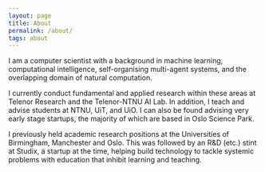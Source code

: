 ```yaml
---
layout: page
title: About
permalink: /about/
tags: about
---
```


I am a computer scientist with a background in machine learning, computational intelligence, self-organising multi-agent systems, and the overlapping domain of natural computation.

I currently conduct fundamental and applied research within these areas at Telenor Research and the Telenor-NTNU AI Lab. In addition, I teach and advise students at NTNU, UiT, and UiO. I can also be found advising very early stage startups, the majority of which are based in Oslo Science Park.

I previously held academic research positions at the Universities of Birmingham, Manchester and Oslo. This was followed by an R&D (etc.) stint at Studix, a startup at the time, helping build technology to tackle systemic problems with education that inhibit learning and teaching.
